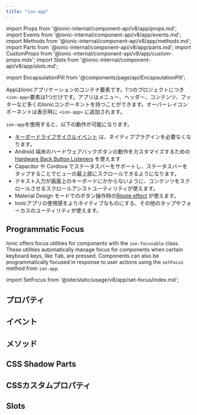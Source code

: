 ```yaml
---
title: "ion-app"
---
```

import Props from '@ionic-internal/component-api/v8/app/props.md';
import Events from '@ionic-internal/component-api/v8/app/events.md';
import Methods from '@ionic-internal/component-api/v8/app/methods.md';
import Parts from '@ionic-internal/component-api/v8/app/parts.md';
import CustomProps from '@ionic-internal/component-api/v8/app/custom-props.mdx';
import Slots from '@ionic-internal/component-api/v8/app/slots.md';

<head>
  <title>ion-app: Container Element for an Ionic Application</title>
  <meta name="description" content="ion-appは、Ionicアプリケーションのためのコンテナ要素です。アプリは、メニュー、ヘッダー、コンテンツ、フッターなど、多くのIonicコンポーネントを持つことができます。詳しくはこちらをご覧ください。" />
</head>

import EncapsulationPill from '@components/page/api/EncapsulationPill';

AppはIonicアプリケーションのコンテナ要素です。1つのプロジェクトにつき`<ion-app>`要素は1つだけです。アプリはメニュー、ヘッダー、コンテンツ、フッターなど多くのIonicコンポーネントを持つことができます。オーバーレイコンポーネントは表示時に `<ion-app>` に追加されます。

`ion-app`を使用すると、以下の動作が可能になります。

* [キーボードライフサイクルイベント](../developing/keyboard#keyboard-lifecycle-events) は、ネイティブプラグインを必要なくなります。
* Android 端末のハードウェアバックボタンの動作をカスタマイズするための [Hardware Back Button Listeners](../developing/hardware-back-button) を使えます
* Capacitor や Cordova でステータスバーをサポートし、ステータスバーをタップすることでビューの最上部にスクロールできるようになります。
* テキスト入力が画面上のキーボードにかからないように、コンテンツをスクロールさせるスクロールアシストユーティリティが使えます。
* Material Design モードでのボタン操作時の[Ripple effect](./リップルエフェクト) が使えます。
* Ionicアプリの使用感をよりネイティブなものにする、その他のタップやフォーカスのユーティリティが使えます。

## Programmatic Focus

Ionic offers focus utilities for components with the `ion-focusable` class. These utilities automatically manage focus for components when certain keyboard keys, like <kbd>Tab</kbd>, are pressed. Components can also be programmatically focused in response to user actions using the `setFocus` method from `ion-app`.

import SetFocus from '@site/static/usage/v8/app/set-focus/index.md';

<SetFocus />

## プロパティ
<Props />

## イベント
<Events />

## メソッド
<Methods />

## CSS Shadow Parts
<Parts />

## CSSカスタムプロパティ
<CustomProps />

## Slots
<Slots />
